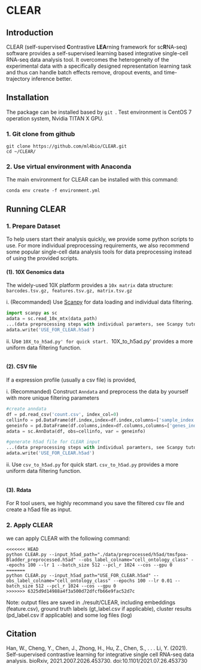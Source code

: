 # CLEAR

## Introduction

CLEAR (self-supervised **C**ontrastive **LEA**rning framework for sc**R**NA-seq) software provides a self-supervised learning based integrative single-cell RNA-seq data analysis tool. It overcomes the heterogeneity of the experimental data with a specifically designed representation learning task and thus can handle batch effects remove, dropout events, and time-trajectory inference better.

## Installation

The package can be installed based by `git `. Test environment is CentOS 7 operation system, Nvidia TITAN X GPU.

### 1. Git clone from github

```
git clone https://github.com/ml4bio/CLEAR.git
cd ~/CLEAR/
```

### 2. Use virtual environment with Anaconda
The main environment for CLEAR can be installed with this command:
```
conda env create -f environment.yml
```

## Running CLEAR

### 1. Prepare Dataset

To help users start their analysis quickly, we provide some python scripts to use. For more individual preprocessing requirements, we also recommend some popular single-cell data analysis tools for data preprocessing instead of using the provided scripts.

#### (1). 10X Genomics data

The widely-used 10X platform provides a `10x matrix` data structure: `barcodes.tsv.gz, features.tsv.gz, matrix.tsv.gz`

i. (Recommanded) Use [Scanpy](https://scanpy-tutorials.readthedocs.io/) for data loading and individual data filtering.

```python
import scanpy as sc
adata = sc.read_10x_mtx(data_path)
...(data preprocessing steps with individual paramters, see Scanpy tutorial)
adata.write('USE_FOR_CLEAR.h5ad')
```

ii. Use `10X_to_h5ad.py' for quick start. `10X_to_h5ad.py' provides a more uniform data filtering function.

```python

```

#### (2). CSV file

If a expression profile (usually a csv file) is provided, 

i. (Recommanded) Construct `Anndata` and preprocess the data by yourself with more unique filtering parameters

```python
#create anndata
df = pd.read_csv('count.csv', index_col=0)
cellinfo = pd.DataFrame(df.index,index=df.index,columns=['sample_index'])
geneinfo = pd.DataFrame(df.columns,index=df.columns,columns=['genes_index'])
adata = sc.AnnData(df, obs=cellinfo, var = geneinfo)

#generate h5ad file for CLEAR input
...(data preprocessing steps with individual paramters, see Scanpy tutorial)
adata.write('USE_FOR_CLEAR.h5ad')
```

ii. Use `csv_to_h5ad.py` for quick start. `csv_to_h5ad.py` provides a more uniform data filtering function. 

```python

```

#### (3). Rdata

For R tool users, we highly recommand you save the filtered csv file and create a h5ad file as input.

### 2. Apply CLEAR

we can apply CLEAR with the following command:
```
<<<<<<< HEAD
python CLEAR.py --input_h5ad_path="./data/preprocessed/h5ad/tmsfpoa-Bladder_preprocessed.h5ad" --obs_label_colname="cell_ontology_class" --epochs 100 --lr 1 --batch_size 512 --pcl_r 1024 --cos --gpu 0
=======
python CLEAR.py --input_h5ad_path="USE_FOR_CLEAR.h5ad" --obs_label_colname="cell_ontology_class" --epochs 100 --lr 0.01 --batch_size 512 --pcl_r 1024 --cos --gpu 0
>>>>>>> 6325d9d14988a4f3a500d72dfcfb66e9fac52d7c
```
Note: output files are saved in ./result/CLEAR, including embeddings (feature.csv), ground truth labels (gt_label.csv if applicable), cluster results (pd_label.csv if applicable) and some log files (log)


## Citation

Han, W., Cheng, Y., Chen, J., Zhong, H., Hu, Z., Chen, S., . . . Li, Y. (2021). Self-supervised contrastive learning for integrative single cell RNA-seq data analysis. bioRxiv, 2021.2007.2026.453730. doi:10.1101/2021.07.26.453730

